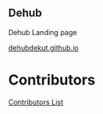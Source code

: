 ## Dehub
Dehub Landing page

[dehubdekut.github.io](http://dehubdekut.github.io)

# Contributors
[Contributors List](https://github.com/dehubdekut/dehubdekut.github.io/graphs/contributors)
